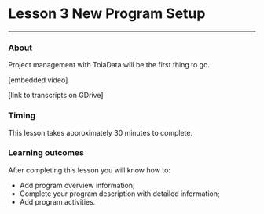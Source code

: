 # Lesson 3 New Program Setup

---

### About

Project management with TolaData will be the first thing to go. 

\[embedded video\]

\[link to transcripts on GDrive\]

### Timing

This lesson takes approximately 30 minutes to complete.

### Learning outcomes

After completing this lesson you will know how to:

* Add program overview information;
* Complete your program description with detailed information;
* Add program activities.

## 

## 



